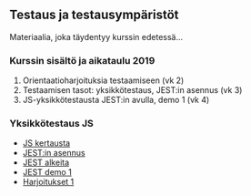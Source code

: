 ## Testaus ja testausympäristöt

Materiaalia, joka täydentyy kurssin edetessä...
### Kurssin sisältö ja aikataulu 2019
1. Orientaatioharjoituksia testaamiseen (vk 2)
2. Testaamisen tasot: yksikkötestaus, JEST:in asennus (vk 3)
3. JS-yksikkötestausta JEST:in avulla, demo 1 (vk 4)

### Yksikkötestaus JS

- [JS kertausta](../js/alkeita.html)
- [JEST:in asennus](./jest.html)
- [JEST alkeita](./jest-alkeet.html)
- [JEST demo 1](./demo1.html)
- [Harjoitukset 1](./harjoitus1.html)